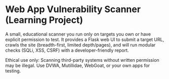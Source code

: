 # Web App Vulnerability Scanner (Learning Project)

A small, educational scanner you run only on targets you own or have explicit permission to test.
It provides a Flask web UI to submit a target URL, crawls the site (breadth-first, limited depth/pages), and will run modular checks (SQLi, XSS, CSRF) with a developer-friendly report.

Ethical use only: Scanning third-party systems without written permission may be illegal. Use DVWA, Mutillidae, WebGoat, or your own apps for testing.
